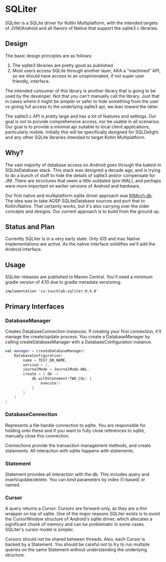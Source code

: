 # SQLiter

SQLiter is a SQLite driver for Kotlin Multiplatform, with the intended targets of JVM/Android and all flavors
of Native that support the sqlite3 c libraries.

## Design

The basic design principles are as follows:

1. The sqlite3 libraries are pretty good as published
2. Most users access SQLite through another layer, AKA a "machined" API, so we should have access to an 
unopinionated, if not super user friendly, interface.

The intended consumer of this library is another library that is going to be used by the developer. Not that you can't
manually call the library. Just that in cases where it might be simpler or safer to hide something from 
the user vs giving full access to the underlying sqlite3 api, we lean toward the latter.

The sqlite3 c API is pretty large and has a lot of features and settings. Our goal is not to provide 
comprehensive access, nor be usable in all scenarios. Our goal is to provide a minimal api suitable
to local client applications, particularly mobile. Initially this will be specifically designed 
for SQLDelight and any other SQLite libraries intended to target Kotlin Multiplatform.

## Why?

The vast majority of database access on Android goes through the baked-in SQLiteDatabase stack. This stack was designed
a decade ago, and is trying to do a bunch of stuff to hide the details of sqlite3 and/or compensate for JNI.
There are structures that seem a little outdated (pre-WAL), and perhaps were more important on earlier 
versions of Android and hardware.

Our first native and multiplatform sqlite driver approach was [KNArch.db](https://github.com/touchlab/knarch.db). The idea
was to take AOSP SQLiteDatabase sources and port that to Kotlin/Native. That certainly works, but it's also carrying over
the older concepts and designs. Our current approach is to build from the ground up.

## Status and Plan

Currently SQLiter is in a very early state. Only iOS and mac Native implementations are active. As the native interface
solidifies we'll add the Android interface.

## Usage

SQLiter releases are published to Maven Central. You'll need a minimum gradle version of 4.10 due
to gradle metadata versioning.

```
implementation 'co.touchlab:sqliter:0.4.0'

```

## Primary Interfaces

### DatabaseManager

Creates DatabaseConnection instances. If creating your first connection, it'll manage the create/update
process. You create a DatabaseManager by calling createDatabaseManager with a DatabaseConfiguration instance.

```kotlin
val manager = createDatabaseManager(
    DatabaseConfiguration(
        name = TEST_DB_NAME, 
        version = 1,
        journalMode = JournalMode.WAL, 
        create = { db ->
            db.withStatement(TWO_COL) {
                execute()
            }
        }
    )
)
```

### DatabaseConnection

Represents a file handle connection to sqlite. You are responsible for holding onto these and if you
want to fully close references to sqlite, manually close this connection.

Connections provide the transaction management methods, and create statements. All interaction with 
sqlite happens with statements.

### Statement

Statement provides all interaction with the db. This includes query and insert/update/delete. You 
can bind parameters by index (1-based) or named.

### Cursor

A query returns a Cursor. Cursors are forward-only, as they are a thin wrapper on top of sqlite. One 
of the major reasons SQLiter exists is to avoid the CursorWindow structure of Android's sqlite driver, which
allocates a significant chunk of memory and can be problematic in some cases. SQLiter's cursor model
is simpler.

Cursors should not be shared between threads. Also, each Cursor is backed by a Statement. You should 
be careful not to try to run multiple queries on the same Statement without understanding the underlying
structure.

